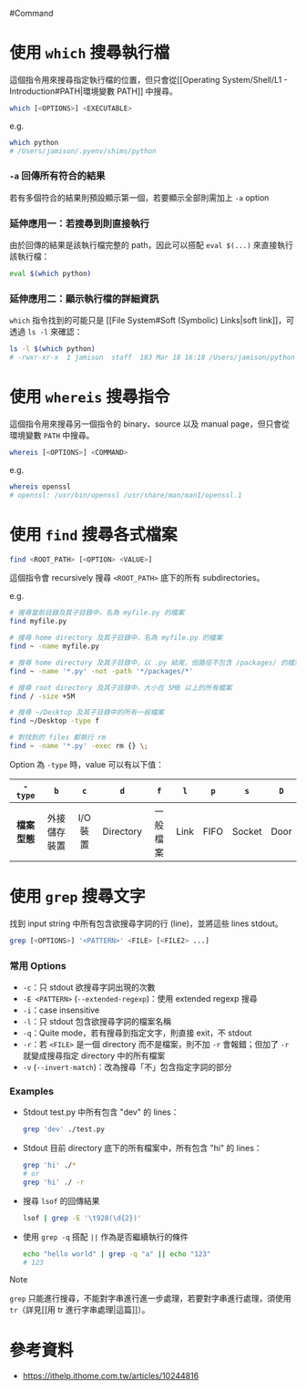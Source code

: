 #Command 

# 使用 `which` 搜尋執行檔

這個指令用來搜尋指定執行檔的位置，但只會從[[Operating System/Shell/L1 - Introduction#PATH|環境變數 PATH]] 中搜尋。

```sh
which [<OPTIONS>] <EXECUTABLE>
```

e.g.

```bash
which python
# /Users/jamison/.pyenv/shims/python
```

### `-a` 回傳所有符合的結果

若有多個符合的結果則預設顯示第一個，若要顯示全部則需加上 `-a` option

### 延伸應用一：若搜尋到則直接執行

由於回傳的結果是該執行檔完整的 path，因此可以搭配 `eval $(...)` 來直接執行該執行檔：

```bash
eval $(which python)
```

### 延伸應用二：顯示執行檔的詳細資訊

`which` 指令找到的可能只是 [[File System#Soft (Symbolic) Links|soft link]]，可透過 `ls -l` 來確認：

```bash
ls -l $(which python)
# -rwxr-xr-x  1 jamison  staff  183 Mar 18 16:18 /Users/jamison/python
```

# 使用 `whereis` 搜尋指令

這個指令用來搜尋另一個指令的 binary、source 以及 manual page，但只會從環境變數 `PATH` 中搜尋。

```sh
whereis [<OPTIONS>] <COMMAND>
```

e.g.

```bash
whereis openssl
# openssl: /usr/bin/openssl /usr/share/man/man1/openssl.1
```

# 使用 `find` 搜尋各式檔案

```sh
find <ROOT_PATH> [<OPTION> <VALUE>]
```

這個指令會 recursively 搜尋 `<ROOT_PATH>` 底下的所有 subdirectories。

e.g.

```bash
# 搜尋當前目錄及其子目錄中，名為 myfile.py 的檔案
find myfile.py

# 搜尋 home directory 及其子目錄中，名為 myfile.py 的檔案
find ~ -name myfile.py

# 搜尋 home directory 及其子目錄中，以 .py 結尾，但路徑不包含 /packages/ 的檔案
find ~ -name '*.py' -not -path '*/packages/*'

# 搜尋 root directory 及其子目錄中，大小在 5MB 以上的所有檔案
find / -size +5M

# 搜尋 ~/Desktop 及其子目錄中的所有一般檔案
find ~/Desktop -type f

# 對找到的 files 都執行 rm
find ~ -name '*.py' -exec rm {} \;
```

Option 為 `-type` 時，value 可以有以下值：

|`-type`|`b`|`c`|`d`|`f`|`l`|`p`|`s`|`D`|
|:-:|:-:|:-:|:-:|:-:|:-:|:-:|:-:|:-:|
|**檔案型態**|外接儲存裝置|I/O 裝置|Directory|一般檔案|Link|FIFO|Socket|Door|

# 使用 `grep` 搜尋文字

找到 input string 中所有包含欲搜尋字詞的行 (line)，並將這些 lines stdout。

```sh
grep [<OPTIONS>] '<PATTERN>' <FILE> [<FILE2> ...]
```

### 常用 Options

- `-c`：只 stdout 欲搜尋字詞出現的次數
- `-E <PATTERN>` (`--extended-regexp`)：使用 extended regexp 搜尋
- `-i`：case insensitive
- `-l`：只 stdout 包含欲搜尋字詞的檔案名稱
- `-q`：Quite mode，若有搜尋到指定文字，則直接 exit，不 stdout
- `-r`：若 `<FILE>` 是一個 directory 而不是檔案，則不加 `-r` 會報錯；但加了 `-r` 就變成搜尋指定 directory 中的所有檔案
- `-v` (`--invert-match`)：改為搜尋「不」包含指定字詞的部分

### Examples

- Stdout test.py 中所有包含 "dev" 的 lines：

    ```bash
    grep 'dev' ./test.py
    ```


- Stdout 目前 directory 底下的所有檔案中，所有包含 "hi" 的 lines：

    ```bash
    grep 'hi' ./*
    # or
    grep 'hi' ./ -r
    ```

- 搜尋 `lsof` 的回傳結果

    ```bash
    lsof | grep -E '\t928(\d{2})'
    ```

- 使用 `grep -q` 搭配 `||` 作為是否繼續執行的條件

    ```bash
    echo "hello world" | grep -q "a" || echo "123"
    # 123
    ```

>[!Note]
>`grep` 只能進行搜尋，不能對字串進行進一步處理，若要對字串進行處理，須使用 `tr`（詳見[[用 tr 進行字串處理|這篇]]）。

# 參考資料

- <https://ithelp.ithome.com.tw/articles/10244816>
